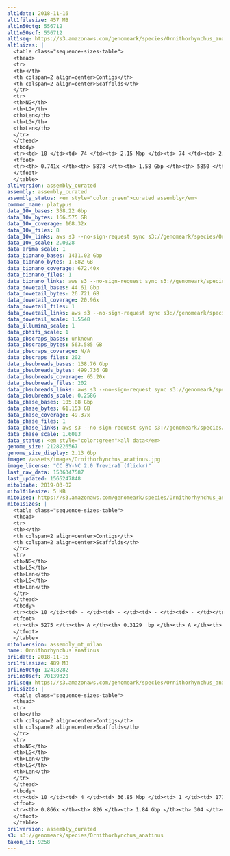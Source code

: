 ```yaml
---
alt1date: 2018-11-16
alt1filesize: 457 MB
alt1n50ctg: 556712
alt1n50scf: 556712
alt1seq: https://s3.amazonaws.com/genomeark/species/Ornithorhynchus_anatinus/mOrnAna1/assembly_curated/mOrnAna1.alt.cur.20181116.fasta.gz
alt1sizes: |
  <table class="sequence-sizes-table">
  <thead>
  <tr>
  <th></th>
  <th colspan=2 align=center>Contigs</th>
  <th colspan=2 align=center>Scaffolds</th>
  </tr>
  <tr>
  <th>NG</th>
  <th>LG</th>
  <th>Len</th>
  <th>LG</th>
  <th>Len</th>
  </tr>
  </thead>
  <tbody>
  <tr><td> 10 </td><td> 74 </td><td> 2.15 Mbp </td><td> 74 </td><td> 2.15 Mbp </td></tr>  <tr><td> 20 </td><td> 192 </td><td> 1.56 Mbp </td><td> 192 </td><td> 1.56 Mbp </td></tr>  <tr><td> 30 </td><td> 358 </td><td> 1.11 Mbp </td><td> 358 </td><td> 1.11 Mbp </td></tr>  <tr><td> 40 </td><td> 584 </td><td> 0.81 Mbp </td><td> 584 </td><td> 0.81 Mbp </td></tr>  <tr style="background-color:#cccccc;"><td> 50 </td><td> 899 </td><td> 0.56 Mbp </td><td> 899 </td><td> 0.56 Mbp </td></tr>  <tr><td> 60 </td><td> 1401 </td><td> 0.31 Mbp </td><td> 1400 </td><td> 0.31 Mbp </td></tr>  <tr><td> 70 </td><td> 2908 </td><td> 53.49 Kbp </td><td> 2886 </td><td> 53.74 Kbp </td></tr>  <tr><td> 80 </td><td> - </td><td> - </td><td> - </td><td> - </td></tr>  <tr><td> 90 </td><td> - </td><td> - </td><td> - </td><td> - </td></tr>  <tr><td> 100 </td><td> - </td><td> - </td><td> - </td><td> - </td></tr>  </tbody>
  <tfoot>
  <tr><th> 0.741x </th><th> 5878 </th><th> 1.58 Gbp </th><th> 5850 </th><th> 1.58 Gbp </th></tr>
  </tfoot>
  </table>
alt1version: assembly_curated
assembly: assembly_curated
assembly_status: <em style="color:green">curated assembly</em>
common_name: platypus
data_10x_bases: 358.22 Gbp
data_10x_bytes: 166.575 GB
data_10x_coverage: 168.32x
data_10x_files: 8
data_10x_links: aws s3 --no-sign-request sync s3://genomeark/species/Ornithorhynchus_anatinus/mOrnAna1/genomic_data/10x/ .<br>
data_10x_scale: 2.0028
data_arima_scale: 1
data_bionano_bases: 1431.02 Gbp
data_bionano_bytes: 1.882 GB
data_bionano_coverage: 672.40x
data_bionano_files: 1
data_bionano_links: aws s3 --no-sign-request sync s3://genomeark/species/Ornithorhynchus_anatinus/mOrnAna1/genomic_data/bionano/ .<br>
data_dovetail_bases: 44.61 Gbp
data_dovetail_bytes: 26.721 GB
data_dovetail_coverage: 20.96x
data_dovetail_files: 1
data_dovetail_links: aws s3 --no-sign-request sync s3://genomeark/species/Ornithorhynchus_anatinus/mOrnAna2/genomic_data/dovetail/ .<br>
data_dovetail_scale: 1.5548
data_illumina_scale: 1
data_pbhifi_scale: 1
data_pbscraps_bases: unknown
data_pbscraps_bytes: 563.585 GB
data_pbscraps_coverage: N/A
data_pbscraps_files: 202
data_pbsubreads_bases: 138.76 Gbp
data_pbsubreads_bytes: 499.736 GB
data_pbsubreads_coverage: 65.20x
data_pbsubreads_files: 202
data_pbsubreads_links: aws s3 --no-sign-request sync s3://genomeark/species/Ornithorhynchus_anatinus/mOrnAna1/genomic_data/pacbio/ . --exclude "*scraps.bam* --exclude "*ccs.bam*"<br>
data_pbsubreads_scale: 0.2586
data_phase_bases: 105.08 Gbp
data_phase_bytes: 61.153 GB
data_phase_coverage: 49.37x
data_phase_files: 1
data_phase_links: aws s3 --no-sign-request sync s3://genomeark/species/Ornithorhynchus_anatinus/mOrnAna1/genomic_data/phase/ .<br>
data_phase_scale: 1.6003
data_status: <em style="color:green">all data</em>
genome_size: 2128226567
genome_size_display: 2.13 Gbp
image: /assets/images/Ornithorhynchus_anatinus.jpg
image_license: "CC BY-NC 2.0 Trevira1 (flickr)"
last_raw_data: 1536347587
last_updated: 1565247848
mito1date: 2019-03-02
mito1filesize: 5 KB
mito1seq: https://s3.amazonaws.com/genomeark/species/Ornithorhynchus_anatinus/mOrnAna1/assembly_mt_milan/mOrnAna1.MT.20190302.fasta.gz
mito1sizes: |
  <table class="sequence-sizes-table">
  <thead>
  <tr>
  <th></th>
  <th colspan=2 align=center>Contigs</th>
  <th colspan=2 align=center>Scaffolds</th>
  </tr>
  <tr>
  <th>NG</th>
  <th>LG</th>
  <th>Len</th>
  <th>LG</th>
  <th>Len</th>
  </tr>
  </thead>
  <tbody>
  <tr><td> 10 </td><td> - </td><td> - </td><td> - </td><td> - </td></tr>  <tr><td> 20 </td><td> - </td><td> - </td><td> - </td><td> - </td></tr>  <tr><td> 30 </td><td> - </td><td> - </td><td> - </td><td> - </td></tr>  <tr><td> 40 </td><td> - </td><td> - </td><td> - </td><td> - </td></tr>  <tr style="background-color:#cccccc;"><td> 50 </td><td> - </td><td style="background-color:#ff8888;"> - </td><td> - </td><td style="background-color:#ff8888;"> - </td></tr>  <tr><td> 60 </td><td> - </td><td> - </td><td> - </td><td> - </td></tr>  <tr><td> 70 </td><td> - </td><td> - </td><td> - </td><td> - </td></tr>  <tr><td> 80 </td><td> - </td><td> - </td><td> - </td><td> - </td></tr>  <tr><td> 90 </td><td> - </td><td> - </td><td> - </td><td> - </td></tr>  <tr><td> 100 </td><td> - </td><td> - </td><td> - </td><td> - </td></tr>  </tbody>
  <tfoot>
  <tr><th> 5275 </th><th> A </th><th> 0.3129  bp </th><th> A </th><th> 0.3129  bp </th></tr>
  </tfoot>
  </table>
mito1version: assembly_mt_milan
name: Ornithorhynchus anatinus
pri1date: 2018-11-16
pri1filesize: 489 MB
pri1n50ctg: 12418282
pri1n50scf: 70139320
pri1seq: https://s3.amazonaws.com/genomeark/species/Ornithorhynchus_anatinus/mOrnAna1/assembly_curated/mOrnAna1.pri.cur.20181116.fasta.gz
pri1sizes: |
  <table class="sequence-sizes-table">
  <thead>
  <tr>
  <th></th>
  <th colspan=2 align=center>Contigs</th>
  <th colspan=2 align=center>Scaffolds</th>
  </tr>
  <tr>
  <th>NG</th>
  <th>LG</th>
  <th>Len</th>
  <th>LG</th>
  <th>Len</th>
  </tr>
  </thead>
  <tbody>
  <tr><td> 10 </td><td> 4 </td><td> 36.85 Mbp </td><td> 1 </td><td> 171.72 Mbp </td></tr>  <tr><td> 20 </td><td> 10 </td><td> 28.05 Mbp </td><td> 2 </td><td> 141.99 Mbp </td></tr>  <tr><td> 30 </td><td> 19 </td><td> 20.74 Mbp </td><td> 4 </td><td> 125.04 Mbp </td></tr>  <tr><td> 40 </td><td> 31 </td><td> 16.13 Mbp </td><td> 5 </td><td> 110.29 Mbp </td></tr>  <tr style="background-color:#cccccc;"><td> 50 </td><td> 45 </td><td style="background-color:#88ff88;"> 12.42 Mbp </td><td> 8 </td><td style="background-color:#88ff88;"> 70.14 Mbp </td></tr>  <tr><td> 60 </td><td> 66 </td><td> 8.63 Mbp </td><td> 11 </td><td> 60.46 Mbp </td></tr>  <tr><td> 70 </td><td> 101 </td><td> 4.73 Mbp </td><td> 15 </td><td> 46.40 Mbp </td></tr>  <tr><td> 80 </td><td> 174 </td><td> 1.69 Mbp </td><td> 21 </td><td> 30.54 Mbp </td></tr>  <tr><td> 90 </td><td> - </td><td> - </td><td> - </td><td> - </td></tr>  <tr><td> 100 </td><td> - </td><td> - </td><td> - </td><td> - </td></tr>  </tbody>
  <tfoot>
  <tr><th> 0.866x </th><th> 826 </th><th> 1.84 Gbp </th><th> 304 </th><th> 1.86 Gbp </th></tr>
  </tfoot>
  </table>
pri1version: assembly_curated
s3: s3://genomeark/species/Ornithorhynchus_anatinus
taxon_id: 9258
---
```

